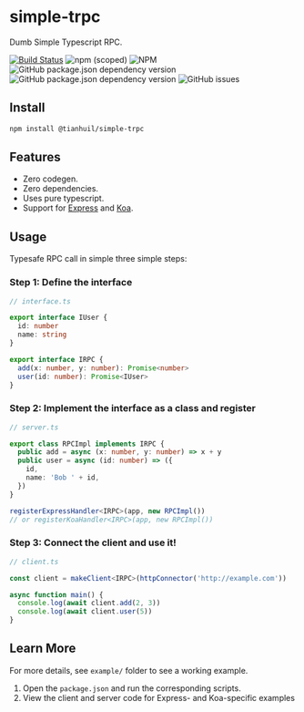 # simple-trpc
Dumb Simple Typescript RPC.

[![Build Status](https://travis-ci.com/tianhuil/simple-trpc.svg?branch=master)](https://travis-ci.org/tianhuil/simple-trpc)
![npm (scoped)](https://img.shields.io/npm/v/@tianhuil/simple-trpc.svg)
![NPM](https://img.shields.io/npm/l/@tianhuil/simple-trpc.svg)
![GitHub package.json dependency version](https://img.shields.io/github/package-json/dependency-version/tianhuil/simple-trpc/dev/@babel/preset-typescript.svg)
![GitHub package.json dependency version](https://img.shields.io/github/package-json/dependency-version/tianhuil/simple-trpc/dev/typescript.svg)
![GitHub issues](https://img.shields.io/github/issues/tianhuil/simple-trpc.svg)

## Install
```bash
npm install @tianhuil/simple-trpc
```

## Features
- Zero codegen.
- Zero dependencies.
- Uses pure typescript.
- Support for [Express](https://expressjs.com/) and [Koa](https://koajs.com/).

## Usage
Typesafe RPC call in simple three simple steps:

### Step 1: Define the interface
```ts
// interface.ts

export interface IUser {
  id: number
  name: string
}

export interface IRPC {
  add(x: number, y: number): Promise<number>
  user(id: number): Promise<IUser>
}
```

### Step 2: Implement the interface as a class and register
```ts
// server.ts

export class RPCImpl implements IRPC {
  public add = async (x: number, y: number) => x + y
  public user = async (id: number) => ({
    id,
    name: 'Bob ' + id,
  })
}

registerExpressHandler<IRPC>(app, new RPCImpl())
// or registerKoaHandler<IRPC>(app, new RPCImpl())
```

### Step 3: Connect the client and use it!
```ts
// client.ts

const client = makeClient<IRPC>(httpConnector('http://example.com'))

async function main() {
  console.log(await client.add(2, 3))
  console.log(await client.user(5))
}
```

## Learn More
For more details, see `example/` folder to see a working example.

1. Open the `package.json` and run the corresponding scripts.
2. View the client and server code for Express- and Koa-specific examples
